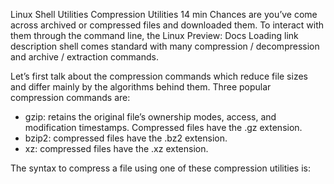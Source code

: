 
Linux Shell Utilities
Compression Utilities
14 min
Chances are you’ve come across archived or compressed files and downloaded them. To interact with them through the command line, the 
Linux
Preview: Docs Loading link description
 shell comes standard with many compression / decompression and archive / extraction commands.

Let’s first talk about the compression commands which reduce file sizes and differ mainly by the algorithms behind them. Three popular compression commands are:

- gzip: retains the original file’s ownership modes, access, and modification timestamps. Compressed files have the .gz extension.
- bzip2: compressed files have the .bz2 extension.
- xz: compressed files have the .xz extension.

The syntax to compress a file using one of these compression utilities is:
